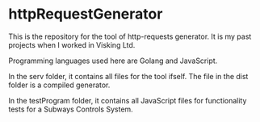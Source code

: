 # httpRequestGenerator

This is the repository for the tool of http-requests generator. It is my past projects when I worked in Visking Ltd.

Programming languages used here are Golang and JavaScript.

In the serv folder, it contains all files for the tool ifself. The file in the dist folder is a compiled generator.

In the testProgram folder, it contains all JavaScript files for functionality tests for a Subways Controls System.
